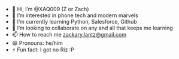 - 👋 Hi, I’m @XAQ009 (Z or Zach) 
- 👀 I’m interested in phone tech and modern marvels
- 🌱 I’m currently learning Python, Salesforce, Github
- 💞️ I’m looking to collaborate on any and all that keeps me learning
- 📫 How to reach me zackary.lantz@gmail.com
- 😄 Pronouns: he/him
- ⚡ Fun fact: I got no Riz :P

<!---
XAQ009/XAQ009 is a ✨ special ✨ repository because its `README.md` (this file) appears on your GitHub profile.
You can click the Preview link to take a look at your changes.
--->
